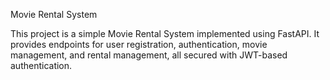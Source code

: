 Movie Rental System

This project is a simple Movie Rental System implemented using FastAPI. It provides endpoints for user registration, authentication, movie management, and rental management, all secured with JWT-based authentication.